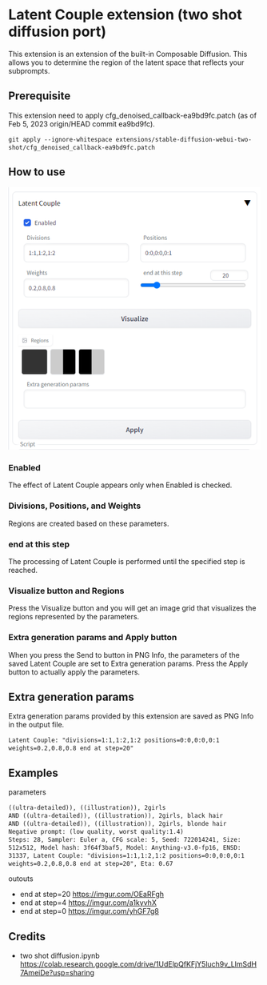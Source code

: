 # Latent Couple extension (two shot diffusion port)
This extension is an extension of the built-in Composable Diffusion.
This allows you to determine the region of the latent space that reflects your subprompts.

## Prerequisite
This extension need to apply cfg_denoised_callback-ea9bd9fc.patch (as of Feb 5, 2023 origin/HEAD commit ea9bd9fc).
```
git apply --ignore-whitespace extensions/stable-diffusion-webui-two-shot/cfg_denoised_callback-ea9bd9fc.patch
```

## How to use
![20230213.png](./screenshots/20230213.png)

### Enabled
The effect of Latent Couple appears only when Enabled is checked.

### Divisions, Positions, and Weights
Regions are created based on these parameters.

### end at this step
The processing of Latent Couple is performed until the specified step is reached.

### Visualize button and Regions
Press the Visualize button and you will get an image grid that visualizes the regions represented by the parameters.

### Extra generation params and Apply button
When you press the Send to button in PNG Info, the parameters of the saved Latent Couple are set to Extra generation params.
Press the Apply button to actually apply the parameters.

## Extra generation params
Extra generation params provided by this extension are saved as PNG Info in the output file.
```
Latent Couple: "divisions=1:1,1:2,1:2 positions=0:0,0:0,0:1 weights=0.2,0.8,0.8 end at step=20"
```

## Examples
parameters
```
((ultra-detailed)), ((illustration)), 2girls
AND ((ultra-detailed)), ((illustration)), 2girls, black hair
AND ((ultra-detailed)), ((illustration)), 2girls, blonde hair
Negative prompt: (low quality, worst quality:1.4)
Steps: 28, Sampler: Euler a, CFG scale: 5, Seed: 722014241, Size: 512x512, Model hash: 3f64f3baf5, Model: Anything-v3.0-fp16, ENSD: 31337, Latent Couple: "divisions=1:1,1:2,1:2 positions=0:0,0:0,0:1 weights=0.2,0.8,0.8 end at step=20", Eta: 0.67
```
outouts
- end at step=20 https://imgur.com/OEaRFgh
- end at step=4 https://imgur.com/a1kyvhX
- end at step=0 https://imgur.com/yhGF7g8

## Credits
- two shot diffusion.ipynb https://colab.research.google.com/drive/1UdElpQfKFjY5luch9v_LlmSdH7AmeiDe?usp=sharing

